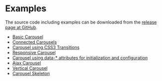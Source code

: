 Examples
========

The source code including examples can be downloaded from the
[release page at GitHub](https://github.com/jsor/jcarousel/releases).

* [Basic Carousel](basic/)
* [Connected Carousels](connected-carousels/)
* [Carousel using CSS3 Transitions](transitions/)
* [Responsive Carousel](responsive/)
* [Carousel using data-* attributes for initialization and configuration](data-attributes/)
* [Ajax Carousel](ajax/)
* [Vertical Carousel](vertical/)
* [Carousel Skeleton](skeleton/)

